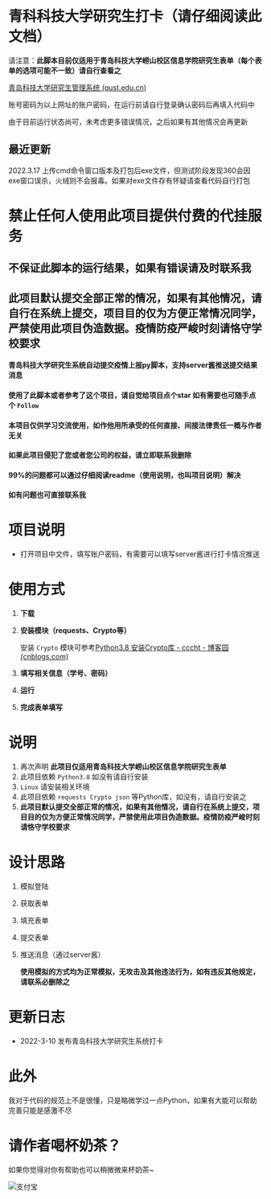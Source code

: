 # 青科科技大学研究生打卡（请仔细阅读此文档）


请注意：**此脚本目前仅适用于青岛科技大学崂山校区信息学院研究生表单（每个表单的选项可能不一致）请自行查看之**

[青岛科技大学研究生管理系统 (qust.edu.cn)](https://gms.qust.edu.cn/login/enterLogin)

账号密码为以上网址的账户密码，在运行前请自行登录确认密码后再填入代码中

由于目前运行状态尚可，未考虑更多错误情况，之后如果有其他情况会再更新

## 最近更新

2022.3.17 上传cmd命令窗口版本及打包后exe文件，但测试阶段发现360会因exe窗口误杀，火绒则不会报毒。如果对exe文件存有怀疑请查看代码自行打包

# 禁止任何人使用此项目提供付费的代挂服务

## 不保证此脚本的运行结果，如果有错误请及时联系我

## **此项目默认提交全部正常的情况，如果有其他情况，请自行在系统上提交，项目目的仅为方便正常情况同学，严禁使用此项目伪造数据。疫情防疫严峻时刻请恪守学校要求**

#### 青岛科技大学研究生系统自动提交疫情上报py脚本，支持server酱推送提交结果消息

#### 使用了此脚本或者参考了这个项目，请自觉给项目点个star 如有需要也可随手点个 `Follow`

#### 本项目仅供学习交流使用，如作他用所承受的任何直接、间接法律责任一概与作者无关

#### 如果此项目侵犯了您或者您公司的权益，请立即联系我删除

#### 99%的问题都可以通过仔细阅读readme（使用说明，也叫项目说明）解决

#### 如有问题也可直接联系我


# 项目说明

- 打开项目中文件，填写账户密码，有需要可以填写server酱进行打卡情况推送


# 使用方式

1. **下载**

2. **安装模块（requests、Crypto等）**

   安装 `Crypto` 模块可参考[Python3.8 安装Crypto库 - cccht - 博客园 (cnblogs.com)](https://www.cnblogs.com/emmmmcccc/p/15990890.html)

3. **填写相关信息（学号、密码）**

4. **运行**

5. **完成表单填写**

# 说明

1. 再次声明 **此项目仅适用青岛科技大学崂山校区信息学院研究生表单**
2. 此项目依赖 `Python3.8` 如没有请自行安装
3. `Linux` 请安装相关环境
4. 此项目依赖 `requests Crypto json` 等Python库，如没有，请自行安装之
5. **此项目默认提交全部正常的情况，如果有其他情况，请自行在系统上提交，项目目的仅为方便正常情况同学，严禁使用此项目伪造数据。疫情防疫严峻时刻请恪守学校要求**

# 设计思路

1. 模拟登陆

2. 获取表单

3. 填充表单

4. 提交表单

5. 推送消息（通过server酱）

   **使用模拟的方式均为正常模拟，无攻击及其他违法行为，如有违反其他规定，请联系必删除之**

# 更新日志

- 2022-3-10 发布青岛科技大学研究生系统打卡

# 此外

我对于代码的规范上不是很懂，只是略微学过一点Python，如果有大能可以帮助完善只能是感激不尽

# 请作者喝杯奶茶？

如果你觉得对你有帮助也可以稍微微来杯奶茶~

![支付宝](http://52.175.18.202:8888/down/iGicPQgzMdG2)
